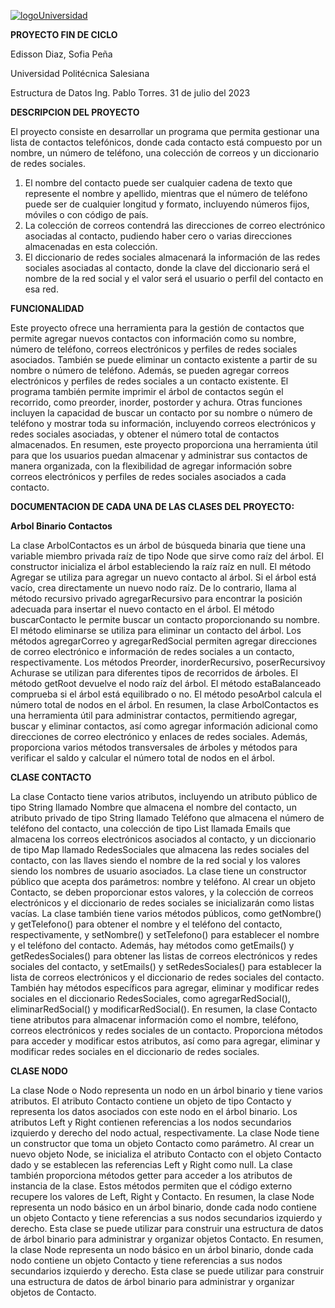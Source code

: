 [![logoUniversidad](Edissongithub "logoUniversidad")](https://es.m.wikipedia.org/wiki/Archivo:Logo_Universidad_Polit%C3%A9cnica_Salesiana_del_Ecuador.png "logoUniversidad")

**PROYECTO FIN DE CICLO**

Edisson Diaz, Sofia Peña

Universidad Politécnica Salesiana

Estructura de Datos
Ing. Pablo Torres.
31 de julio del 2023

**DESCRIPCION DEL PROYECTO**

El proyecto consiste en desarrollar un programa que permita gestionar una lista de contactos telefónicos, donde cada contacto está compuesto por un nombre, un número de teléfono, una colección de correos y un diccionario de redes sociales.
1.  El nombre del contacto puede ser cualquier cadena de texto que represente el nombre y apellido, mientras que el número de teléfono puede ser de cualquier longitud y formato, incluyendo números fijos, móviles o con código de país.
2.  La colección de correos contendrá las direcciones de correo electrónico asociadas al contacto, pudiendo haber cero o varias direcciones almacenadas en esta colección.
3. El diccionario de redes sociales almacenará la información de las redes sociales asociadas al contacto, donde la clave del diccionario será el nombre de la red social y el valor será el usuario o perfil del contacto en esa red.


**FUNCIONALIDAD**


Este proyecto ofrece una herramienta para la gestión de contactos que permite agregar nuevos contactos con información como su nombre, número de teléfono, correos electrónicos y perfiles de redes sociales asociados. También se puede eliminar un contacto existente a partir de su nombre o número de teléfono. Además, se pueden agregar correos electrónicos y perfiles de redes sociales a un contacto existente. El programa también permite imprimir el árbol de contactos según el recorrido, como preorder, inorder, postorder y achura. Otras funciones incluyen la capacidad de buscar un contacto por su nombre o número de teléfono y mostrar toda su información, incluyendo correos electrónicos y redes sociales asociadas, y obtener el número total de contactos almacenados. En resumen, este proyecto proporciona una herramienta útil para que los usuarios puedan almacenar y administrar sus contactos de manera organizada, con la flexibilidad de agregar información sobre correos electrónicos y perfiles de redes sociales asociados a cada contacto.


**DOCUMENTACION DE CADA UNA DE LAS CLASES DEL PROYECTO:**


**Arbol Binario Contactos**


La clase ArbolContactos es un árbol de búsqueda binaria que tiene una variable miembro privada raíz de tipo Node que sirve como raíz del árbol. El constructor inicializa el árbol estableciendo la raíz raíz en null. El método Agregar se utiliza para agregar un nuevo contacto al árbol. Si el árbol está vacío, crea directamente un nuevo nodo raíz. De lo contrario, llama al método recursivo privado agregarRecursivo para encontrar la posición adecuada para insertar el nuevo contacto en el árbol. El método buscarContacto le permite buscar un contacto proporcionando su nombre. El método eliminarse se utiliza para eliminar un contacto del árbol. Los métodos agregarCorreo y agregarRedSocial permiten agregar direcciones de correo electrónico e información de redes sociales a un contacto, respectivamente. Los métodos Preorder, inorderRecursivo, poserRecursivoy Achurase se utilizan para diferentes tipos de recorridos de árboles. El método getRoot devuelve el nodo raíz del árbol. El método estaBalanceado comprueba si el árbol está equilibrado o no. El método pesoArbol calcula el número total de nodos en el árbol. En resumen, la clase ArbolContactos es una herramienta útil para administrar contactos, permitiendo agregar, buscar y eliminar contactos, así como agregar información adicional como direcciones de correo electrónico y enlaces de redes sociales. Además, proporciona varios métodos transversales de árboles y métodos para verificar el saldo y calcular el número total de nodos en el árbol.

**CLASE CONTACTO**

La clase Contacto tiene varios atributos, incluyendo un atributo público de tipo String llamado Nombre que almacena el nombre del contacto, un atributo privado de tipo String llamado Teléfono que almacena el número de teléfono del contacto, una colección de tipo List llamada Emails que almacena los correos electrónicos asociados al contacto, y un diccionario de tipo Map llamado RedesSociales que almacena las redes sociales del contacto, con las llaves siendo el nombre de la red social y los valores siendo los nombres de usuario asociados.
La clase tiene un constructor público que acepta dos parámetros: nombre y teléfono. Al crear un objeto Contacto, se deben proporcionar estos valores, y la colección de correos electrónicos y el diccionario de redes sociales se inicializarán como listas vacías.
La clase también tiene varios métodos públicos, como getNombre() y getTelefono() para obtener el nombre y el teléfono del contacto, respectivamente, y setNombre() y setTelefono() para establecer el nombre y el teléfono del contacto.
Además, hay métodos como getEmails() y getRedesSociales() para obtener las listas de correos electrónicos y redes sociales del contacto, y setEmails() y setRedesSociales() para establecer la lista de correos electrónicos y el diccionario de redes sociales del contacto.
También hay métodos específicos para agregar, eliminar y modificar redes sociales en el diccionario RedesSociales, como agregarRedSocial(), eliminarRedSocial() y modificarRedSocial().
En resumen, la clase Contacto tiene atributos para almacenar información como el nombre, teléfono, correos electrónicos y redes sociales de un contacto. Proporciona métodos para acceder y modificar estos atributos, así como para agregar, eliminar y modificar redes sociales en el diccionario de redes sociales.

**CLASE NODO**

La clase Node o Nodo representa un nodo en un árbol binario y tiene varios atributos. El atributo Contacto contiene un objeto de tipo Contacto y representa los datos asociados con este nodo en el árbol binario. Los atributos Left y Right contienen referencias a los nodos secundarios izquierdo y derecho del nodo actual, respectivamente.
La clase Node tiene un constructor que toma un objeto Contacto como parámetro. Al crear un nuevo objeto Node, se inicializa el atributo Contacto con el objeto Contacto dado y se establecen las referencias Left y Right como null.
La clase también proporciona métodos getter para acceder a los atributos de instancia de la clase. Estos métodos permiten que el código externo recupere los valores de Left, Right y Contacto.
En resumen, la clase Node representa un nodo básico en un árbol binario, donde cada nodo contiene un objeto Contacto y tiene referencias a sus nodos secundarios izquierdo y derecho. Esta clase se puede utilizar para construir una estructura de datos de árbol binario para administrar y organizar objetos Contacto.
En resumen, la clase Node representa un nodo básico en un árbol binario, donde cada nodo contiene un objeto Contacto y tiene referencias a sus nodos secundarios izquierdo y derecho. Esta clase se puede utilizar para construir una estructura de datos de árbol binario para administrar y organizar objetos de Contacto.

